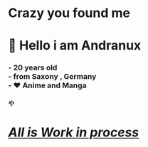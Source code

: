 # <b>Crazy you found me</b>

# 👋 Hello i am Andranux

<h3>- 20 years old<br>
- from Saxony , Germany<br>
- ❤️ Anime and Manga</h3>
<h4><b>や</b></h4>

<h1><u><b><i>All is Work in process</i></b></u></h1>

